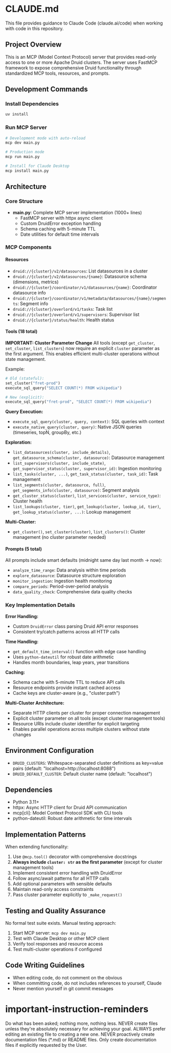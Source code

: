 # CLAUDE.md

This file provides guidance to Claude Code (claude.ai/code) when working with code in this repository.

## Project Overview

This is an MCP (Model Context Protocol) server that provides read-only access to one or more Apache Druid clusters. The server uses FastMCP framework to expose comprehensive Druid functionality through standardized MCP tools, resources, and prompts.

## Development Commands

### Install Dependencies
```bash
uv install
```

### Run MCP Server
```bash
# Development mode with auto-reload
mcp dev main.py

# Production mode
mcp run main.py

# Install for Claude Desktop
mcp install main.py
```

## Architecture

### Core Structure
- **main.py**: Complete MCP server implementation (1000+ lines)
  - FastMCP server with httpx async client
  - Custom DruidError exception handling
  - Schema caching with 5-minute TTL
  - Date utilities for default time intervals

### MCP Components

#### Resources
- `druid://{cluster}/v2/datasources`: List datasources in a cluster
- `druid://{cluster}/v2/datasources/{name}`: Datasource schema (dimensions, metrics)
- `druid://{cluster}/coordinator/v1/datasources/{name}`: Coordinator datasource info
- `druid://{cluster}/coordinator/v1/metadata/datasources/{name}/segments`: Segment info
- `druid://{cluster}/overlord/v1/tasks`: Task list
- `druid://{cluster}/overlord/v1/supervisors`: Supervisor list
- `druid://{cluster}/status/health`: Health status

#### Tools (18 total)

**IMPORTANT: Cluster Parameter Change**
All tools (except `get_cluster`, `set_cluster`, `list_clusters`) now require an explicit `cluster` parameter as the first argument. This enables efficient multi-cluster operations without state management.

Example:
```python
# Old (stateful):
set_cluster("fret-prod")
execute_sql_query("SELECT COUNT(*) FROM wikipedia")

# New (explicit):
execute_sql_query("fret-prod", "SELECT COUNT(*) FROM wikipedia")
```

**Query Execution:**
- `execute_sql_query(cluster, query, context)`: SQL queries with context
- `execute_native_query(cluster, query)`: Native JSON queries (timeseries, topN, groupBy, etc.)

**Exploration:**
- `list_datasources(cluster, include_details)`, `get_datasource_schema(cluster, datasource)`: Datasource management
- `list_supervisors(cluster, include_state)`, `get_supervisor_status(cluster, supervisor_id)`: Ingestion monitoring
- `list_tasks(cluster, ...)`, `get_task_status(cluster, task_id)`: Task management
- `list_segments(cluster, datasource, full)`, `get_segments_info(cluster, datasource)`: Segment analysis
- `get_cluster_status(cluster)`, `list_services(cluster, service_type)`: Cluster health
- `list_lookups(cluster, tier)`, `get_lookup(cluster, lookup_id, tier)`, `get_lookup_status(cluster, ...)`: Lookup management

**Multi-Cluster:**
- `get_cluster()`, `set_cluster(cluster)`, `list_clusters()`: Cluster management (no cluster parameter needed)

#### Prompts (5 total)
All prompts include smart defaults (midnight same day last month → now):
- `analyze_time_range`: Data analysis within time periods
- `explore_datasource`: Datasource structure exploration
- `monitor_ingestion`: Ingestion health monitoring
- `compare_periods`: Period-over-period analysis
- `data_quality_check`: Comprehensive data quality checks

### Key Implementation Details

**Error Handling:**
- Custom `DruidError` class parsing Druid API error responses
- Consistent try/catch patterns across all HTTP calls

**Time Handling:**
- `get_default_time_interval()` function with edge case handling
- Uses `python-dateutil` for robust date arithmetic
- Handles month boundaries, leap years, year transitions

**Caching:**
- Schema cache with 5-minute TTL to reduce API calls
- Resource endpoints provide instant cached access
- Cache keys are cluster-aware (e.g., "cluster:path")

**Multi-Cluster Architecture:**
- Separate HTTP clients per cluster for proper connection management
- Explicit cluster parameter on all tools (except cluster management tools)
- Resource URIs include cluster identifier for explicit targeting
- Enables parallel operations across multiple clusters without state changes

## Environment Configuration

- `DRUID_CLUSTERS`: Whitespace-separated cluster definitions as key=value pairs (default: "localhost=http://localhost:8088")
- `DRUID_DEFAULT_CLUSTER`: Default cluster name (default: "localhost")

## Dependencies

- Python 3.11+
- httpx: Async HTTP client for Druid API communication
- mcp[cli]: Model Context Protocol SDK with CLI tools
- python-dateutil: Robust date arithmetic for time intervals

## Implementation Patterns

When extending functionality:
1. Use `@mcp.tool()` decorator with comprehensive docstrings
2. **Always include `cluster: str` as the first parameter** (except for cluster management tools)
3. Implement consistent error handling with DruidError
4. Follow async/await patterns for all HTTP calls
5. Add optional parameters with sensible defaults
6. Maintain read-only access constraints
7. Pass cluster parameter explicitly to `_make_request()`

## Testing and Quality Assurance

No formal test suite exists. Manual testing approach:
1. Start MCP server: `mcp dev main.py`
2. Test with Claude Desktop or other MCP client
3. Verify tool responses and resource access
4. Test multi-cluster operations if configured

## Code Writing Guidelines

- When editing code, do not comment on the obvious  
- When committing code, do not includes references to yourself, Claude
- Never mention yourself in git commit messages

# important-instruction-reminders

Do what has been asked; nothing more, nothing less.
NEVER create files unless they're absolutely necessary for achieving your goal.
ALWAYS prefer editing an existing file to creating a new one.
NEVER proactively create documentation files (*.md) or README files. Only create documentation files if explicitly requested by the User.